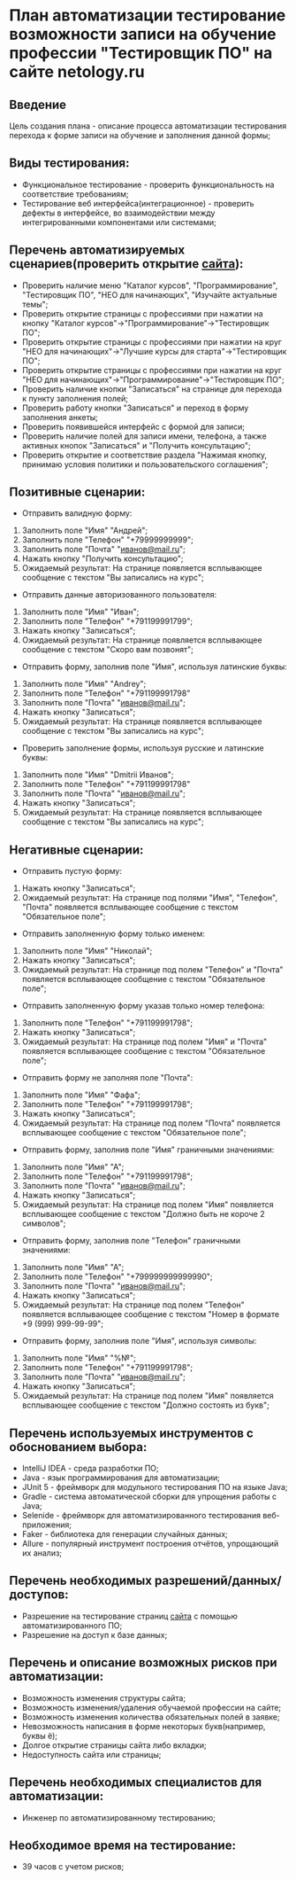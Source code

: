 # План автоматизации тестирование возможности записи на обучение профессии "Тестировщик ПО" на сайте netology.ru

## Введение
Цель создания плана - описание процесса автоматизации тестирования перехода к форме записи на обучение и заполнения данной формы;

## Виды тестирования:
* Функциональное тестирование - проверить функциональность на соответствие требованиям;
* Тестирование веб интерфейса(интеграционное) - проверить дефекты в интерфейсе, во взаимодействии между интегрированными компонентами или системами;

## Перечень автоматизируемых сценариев(проверить открытие [сайта](https://netology.ru)):
* Проверить наличие меню "Каталог курсов", "Программирование", "Тестировщик ПО", "НЕО для начинающих", "Изучайте актуальные темы";
* Проверить открытие страницы с профессиями при нажатии на кнопку "Каталог курсов"->"Программирование"->"Тестировщик ПО";
* Проверить открытие страницы с профессиями при нажатии на круг "НЕО для начинающих"->"Лучшие курсы для старта"->"Тестировщик ПО";
* Проверить открытие страницы с профессиями при нажатии на круг "НЕО для начинающих"->"Программирование"->"Тестировщик ПО";
* Проверить наличие кнопки "Записаться" на странице для перехода к пункту заполнения полей;
* Проверить работу кнопки "Записаться" и переход в форму заполнения анкеты;
* Проверить появившейся интерфейс с формой для записи;
* Проверить наличие полей для записи имени, телефона, а также активных кнопок "Записаться" и "Получить консультацию";
* Проверить открытие и соответствие раздела "Нажимая кнопку, принимаю условия политики и пользовательского соглашения";

## Позитивные сценарии:
* Отправить валидную форму:
1. Заполнить поле "Имя" "Андрей";
2. Заполнить поле "Телефон" "+79999999999";
3. Заполнить поле "Почта" "иванов@mail.ru";
4. Нажать кнопку "Получить консультацию";
5. Ожидаемый результат: На странице появляется всплывающее сообщение с текстом "Вы записались на курс";
* Отправить данные авторизованного пользователя:
1. Заполнить поле "Имя" "Иван";
2. Заполнить поле "Телефон" "+791199991799";
3. Нажать кнопку "Записаться";
4. Ожидаемый результат: На странице появляется всплывающее сообщение с текстом "Скоро вам позвонят";
* Отправить форму, заполнив поле "Имя", используя латинские буквы:
1. Заполнить поле "Имя" "Andrey";
2. Заполнить поле "Телефон" "+791199991798"
3. Заполнить поле "Почта" "иванов@mail.ru";
4. Нажать кнопку "Записаться";
5. Ожидаемый результат: На странице появляется всплывающее сообщение с текстом "Вы записались на курс";
* Проверить заполнение формы, используя русские и латинские буквы:
1. Заполнить поле "Имя" "Dmitrii Иванов";
2. Заполнить поле "Телефон" "+791199991798"
3. Заполнить поле "Почта" "иванов@mail.ru";
4. Нажать кнопку "Записаться";
5. Ожидаемый результат: На странице появляется всплывающее сообщение с текстом "Вы записались на курс";

## Негативные сценарии:
* Отправить пустую форму:
1. Нажать кнопку "Записаться";
2. Ожидаемый результат: На странице под полями "Имя", "Телефон", "Почта" появляется всплывающее сообщение с текстом "Обязательное поле";
* Отправить заполненную форму только именем:
1. Заполнить поле "Имя" "Николай";
2. Нажать кнопку "Записаться";
3. Ожидаемый результат: На странице под полем "Телефон" и "Почта" появляется всплывающее сообщение с текстом "Обязательное поле";
* Отправить заполненную форму указав только номер телефона:
1. Заполнить поле "Телефон" "+791199991798";
2. Нажать кнопку "Записаться";
3. Ожидаемый результат: На странице под полем "Имя" и "Почта" появляется всплывающее сообщение с текстом "Обязательное поле";
* Отправить форму не заполняя поле "Почта":
1. Заполнить поле "Имя" "Фафа";
2. Заполнить поле "Телефон" "+791199991798";
3. Нажать кнопку "Записаться";
4. Ожидаемый результат: На странице под полем "Почта" появляется всплывающее сообщение с текстом "Обязательное поле";
* Отправить форму, заполнив поле "Имя" граничными значениями:
1. Заполнить поле "Имя" "А";
2. Заполнить поле "Телефон" "+791199991798";
3. Заполнить поле "Почта" "иванов@mail.ru";
4. Нажать кнопку "Записаться";
5. Ожидаемый результат: На странице под полем "Имя" появляется всплывающее сообщение с текстом "Должно быть не короче 2 символов";
* Отправить форму, заполнив поле "Телефон" граничными значениями:
1. Заполнить поле "Имя" "А";
2. Заполнить поле "Телефон" "+799999999999990";
3. Заполнить поле "Почта" "иванов@mail.ru";
4. Нажать кнопку "Записаться";
5. Ожидаемый результат: На странице под полем "Телефон" появляется всплывающее сообщение с текстом "Номер в формате +9 (999) 999-99-99"; 
* Отправить форму, заполнив поле "Имя", используя символы:
1. Заполнить поле "Имя" "%№";
2. Заполнить поле "Телефон" "+791199991798";
3. Заполнить поле "Почта" "иванов@mail.ru";
4. Нажать кнопку "Записаться";
5. Ожидаемый результат: На странице под полем "Имя" появляется всплывающее сообщение с текстом "Должно состоять из букв";

## Перечень используемых инструментов с обоснованием выбора:
* IntelliJ IDEA - среда разработки ПО;
* Java - язык программирования для автоматизации;
* JUnit 5 - фреймворк для модульного тестирования ПО на языке Java;
* Gradle - система автоматической сборки для упрощения работы с Java;
* Selenide - фреймворк для автоматизированного тестирования веб-приложения;
* Faker - библиотека для генерации случайных данных;
* Allure - популярный инструмент построения отчётов, упрощающий их анализ;

## Перечень необходимых разрешений/данных/доступов:
* Разрешение на тестирование страниц [сайта](https://netology.ru) с помощью автоматизированного ПО;
* Разрешение на доступ к базе данных;

## Перечень и описание возможных рисков при автоматизации:
* Возможность изменения структуры сайта;
* Возможность изменения/удаления обучаемой профессии на сайте;
* Возможность изменения количества обязательных полей в заявке;
* Невозможность написания в форме некоторых букв(например, буквы ё);
* Долгое открытие страницы сайта либо вкладки;
* Недоступность сайта или страницы;

## Перечень необходимых специалистов для автоматизации:
* Инженер по автоматизированному тестированию;

## Необходимое время на тестирование:
* 39 часов с учетом рисков;